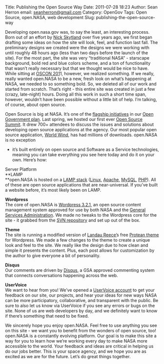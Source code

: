 Title: Publishing the Open Source Way
Date: 2011-07-28 18:23
Author: Sean Herron
email: seanherron@gmail.com
Category: OpenGov
Tags: Open Source, open.NASA, web development
Slug: publishing-the-open-source-way

Developing open.nasa.gov was, to say the least, an interesting process.
Born out of an effort by [Nick Skytland][] over five years ago, we first
began drafting some ideas on how the site will look, feel, and function
last fall. The preliminary designs we created were the designs we were
working with until roughly 48 hours ago (less than two days before the
launch of the site). For the most part, the site was very “traditional
NASA” - starscape background, bold red and blue colors scheme, and a ton
of functionality that wasn’t really necessary but that we thought would
be nice to have. While sitting at [OSCON 201][]1, however, we realized
something. If we really, really wanted open.NASA to be a new, fresh look
on what’s happening at NASA, we needed to so something bold. So, we
deleted all of our work and started from scratch. That’s right - this
entire site was created in just a few (crazy, late-night) hours. Doing
all this work in such a short time span, however, wouldn’t have been
possible without a little bit of help. I’m talking, of course, about
open source.

Open Source is big at NASA. It’s one of the [flagship initiatives][] in
our [Open Government plan][]. Last spring, we hosted our first ever
[Open Source Summit][flagship initiatives]. It drew 700+ attendees to
discuss the issues and solutions about developing open source
applications at the agency. Our most popular open source application,
[World Wind][], has had millions of downloads. open.NASA is no exception
- it’s built entirely on open source and Software as a Service
technologies, meaning you can take everything you see here today and do
it on your own. Here’s how:

Server Platform  
**LAMP  
**open.NASA is hosted on a [LAMP stack][] ([Linux][], [Apache][],
[MySQL][], [PHP][]). All of these are open source applications that are
near-universal. If you’ve built a website before, it’s most likely been
on LAMP.

**Wordpress**  
The core of open.NASA is [Wordpress 3.2.1][], an open source content
management system approved for use by both NASA and the [General
Services Administration][]. We made no tweaks to the Wordpress core for
the site - it grabbed from the [SVN repository][] and set up out of the
box.

**Theme**  
The site is running a modified version of [Landau Reece’][]s free
[Protean theme][] for Wordpress. We made a few changes to the theme to
create a unique look and feel to the site. We really like the design due
to how clean and simple it presents the content. Plus, each post allows
for customization by the author to give everyone a bit of personality.

**Disqus**  
Our comments are driven by [Disqus][], a GSA approved commenting system
that connects conversations happening across the web.

**UserVoice**  
We want to hear from you! We’ve opened a [UserVoice account][] to get
your feedback on our site, our projects, and hear your ideas for new
ways NASA can be more participatory, collaborative, and transparent with
the public. Be sure to also let us know via UserVoice if you see any
errors or bugs on the site. None of us are web developers by day, and we
definitely want to know if there’s something that need to be fixed.

We sincerely hope you enjoy open.NASA. Feel free to use anything you see
on this site - we want you to benefit from the wonders of open source,
too! open.NASA is a constantly evolving platform. Our goal is to make
this site a way for you to learn how we’re working every day to make
NASA more accessible to the world. Your feedback and ideas are critical
in helping us do our jobs better. This is your space agency, and we hope
you are as excited as we are for the future. Let’s do great things
together.

  [Nick Skytland]: http://open.nasa.gov/blog/author/skytland/
    "Nick Skytland"
  [OSCON 201]: https://twitter.com/#!/search/%23oscon
  [flagship initiatives]: http://www.nasa.gov/open/plan/open-source-development.html
  [Open Government plan]: http://www.nasa.gov/open
  [World Wind]: http://worldwind.arc.nasa.gov
  [LAMP stack]: http://en.wikipedia.org/wiki/LAMP_(software_bundle)
  [Linux]: http://en.wikipedia.org/wiki/Linux
  [Apache]: http://httpd.apache.org/
  [MySQL]: http://www.mysql.com/
  [PHP]: http://www.php.net/
  [Wordpress 3.2.1]: http://www.wordpress.org
  [General Services Administration]: http://www.apps.gov
  [SVN repository]: http://codex.wordpress.org/Installing/Updating_WordPress_with_Subversion
  [Landau Reece’]: http://www.landaureece.com/
  [Protean theme]: https://github.com/landaureece/Protean/blame/master/archive.php
  [Disqus]: http://disqus.com/
  [UserVoice account]: http://nasa.uservoice.com

